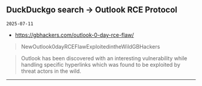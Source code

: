 ## DuckDuckgo search -> Outlook RCE Protocol
`2025-07-11`

* https://gbhackers.com/outlook-0-day-rce-flaw/

<blockquote>
 NewOutlook0dayRCEFlawExploitedintheWildGBHackers
</blockquote>
<blockquote>
Outlook has been discovered with an interesting vulnerability while handling specific hyperlinks which was found to be exploited by threat actors in the wild.
</blockquote>

---

